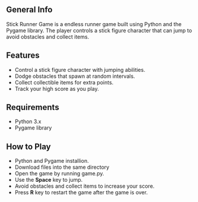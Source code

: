 ## General Info

Stick Runner Game is a endless runner game built using Python and the Pygame library. The player controls a stick figure character that can jump to avoid obstacles and collect items.

## Features

- Control a stick figure character with jumping abilities.
- Dodge obstacles that spawn at random intervals.
- Collect collectible items for extra points.
- Track your high score as you play.

## Requirements

- Python 3.x
- Pygame library

## How to Play

+ Python and Pygame installion.
+ Download files into the same directory
+ Open the game by running game.py.
+ Use the **Space** key to jump.
+ Avoid obstacles and collect items to increase your score.
+ Press **R** key to restart the game after the game is over.
